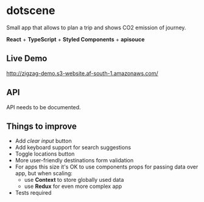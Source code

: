 # dotscene

Small app that allows to plan a trip and shows CO2 emission of journey.

**React** + **TypeScript** + **Styled Components** + **apisouce**

## Live Demo

http://zigzag-demo.s3-website.af-south-1.amazonaws.com/

## API

API needs to be documented. 

## Things to improve

- Add *clear input* button
- Add keyboard support for search suggestions
- Toggle locations button
- More user-friendly destinations form validation
- For apps this size it's OK to use components props for passing data over app, but when scaling:
    - use **Context** to store globally used data
    - use **Redux** for even more complex app
- Tests required